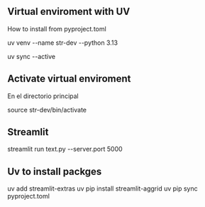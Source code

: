 ## Virtual enviroment with UV

How to install from pyproject.toml

uv venv --name str-dev --python 3.13

uv sync --active

## Activate virtual enviroment

En el directorio principal

source str-dev/bin/activate

## Streamlit

streamlit run text.py --server.port 5000      

## Uv to install packges
uv add streamlit-extras
uv pip install streamlit-aggrid
uv pip sync pyproject.toml                             